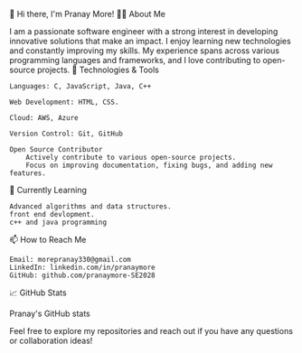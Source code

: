 👋 Hi there, I'm Pranay More!
👨‍💻 About Me

I am a passionate software engineer with a strong interest in developing innovative solutions that make an impact. I enjoy learning new technologies and constantly improving my skills. My experience spans across various programming languages and frameworks, and I love contributing to open-source projects.
🔧 Technologies & Tools

    Languages: C, JavaScript, Java, C++

    Web Development: HTML, CSS.

    Cloud: AWS, Azure

    Version Control: Git, GitHub

    Open Source Contributor
        Actively contribute to various open-source projects.
        Focus on improving documentation, fixing bugs, and adding new features.

🌱 Currently Learning

    Advanced algorithms and data structures.
    front end devlopment.
    c++ and java programming

📫 How to Reach Me

    Email: morepranay330@gmail.com
    LinkedIn: linkedin.com/in/pranaymore
    GitHub: github.com/pranaymore-SE2028

📈 GitHub Stats

Pranay's GitHub stats

Feel free to explore my repositories and reach out if you have any questions or collaboration ideas!
